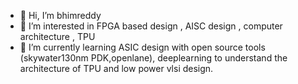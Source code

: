 - 👋 Hi, I’m bhimreddy
- 👀 I’m interested in FPGA based design , AISC design , computer architecture , TPU
- 🌱 I’m currently learning  ASIC design with open source tools (skywater130nm PDK,openlane), deeplearning to understand the architecture of TPU and low power vlsi design.

<!---
bhim4078652/bhim4078652 is a ✨ special ✨ repository because its `README.md` (this file) appears on your GitHub profile.
You can click the Preview link to take a look at your changes.
--->
